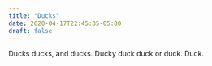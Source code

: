```yaml
---
title: "Ducks"
date: 2020-04-17T22:45:35-05:00
draft: false
---
```


Ducks ducks, and ducks. Ducky duck duck or duck. Duck.